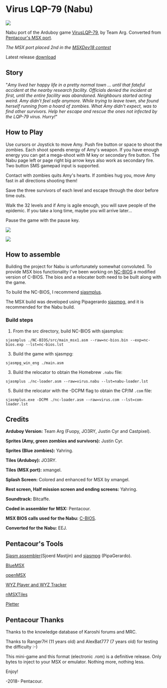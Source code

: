 # Virus LQP-79 (Nabu)

![](docs/graphics/tiles/intro_menu/intro.png?raw=true)

Nabu port of the Arduboy game [VirusLQP-79](https://github.com/TEAMarg/ID-40-VIRUS-LQP-79), by Team Arg. Converted from [Pentacour's MSX port](https://github.com/Pentacour/viruslqp79_msx). 

*The MSX port placed 2nd in the [MSXDev18 contest](https://www.msxdev.org/2018/05/10/msxdev18-3rd-entry-virus-lqp-79/)*

Latest release [download](https://github.com/eej/viruslqp79_nabu/releases/tag/v1.0.0)


## Story
"*Amy lived her happy life in a pretty normal town … until that fateful accident at the nearby research facility. Officials denied the incident at first, until the entire facility was abandoned. Neighbours started acting weird. Amy didn’t feel safe anymore. While trying to leave town, she found herself running from a hoard of zombies. What Amy didn't expect, was to find other survivors. Help her escape and rescue the ones not infected by the LQP-79 virus. Hurry!*"

## How to Play
Use cursors or Joystick to move Amy. Push fire button or space to shoot the zombies. Each shoot spends energy of Amy's weapon. If you have enough energy you can get a mega-shoot with M key or secondary fire button.  The Nabu page left or page right big arrow keys also work as secondary fire.  Two button SMS gamepad input is supported.

Contact with zombies quits Amy's hearts. If zombies hug you, move Amy fast in all directions shooting them!

Save the three survivors of each level and escape through the door before time outs.

Walk the 32 levels and if Amy is agile enough, you will save people of the epidemic. If you take a long time, maybe you will arrive later...

Pause the game with the pause key.

![](docs/graphics/tiles/intro_menu/sc1.png?raw=true)

![](docs/graphics/tiles/intro_menu/sc2.png?raw=true)

## How to assemble

Building the project for Nabu is unfortunately somewhat convoluted.  To provide MSX bios functionality I've been working on [NC-BIOS](src/NC-BIOS/) a modified version of C-BIOS. The bios and a relocater both need to be built along with the game.

To build the NC-BIOS, I recommend [sjasmplus](https://github.com/z00m128/sjasmplus).

The MSX build was developed using Pipagerardo [sjasmpg](https://github.com/pipagerardo/sjasmpg), and it is recommended for the Nabu build.

### Build steps

1. From the src directory, build NC-BIOS with sjasmplus:

  `sjasmplus ./NC-BIOS/src/main_msx1.asm --raw=nc-bios.bin --exp=nc-bios.exp --lst=nc-bios.lst`

3. Build the game with sjasmpg:

  `sjasmpg_win_eng ./main.asm`

3. Build the relocator to obtain the Homebrew `.nabu` file:

  `sjasmplus ./nc-loader.asm --raw=virus.nabu --lst=nabu-loader.lst`

5. Build the relocator with the -DCPM flag to obtain the CP/M `.com` file:

  `sjasmplus.exe -DCPM ./nc-loader.asm --raw=virus.com --lst=com-loader.lst`

## Credits
**Arduboy Version:** Team Arg (Fuopy, JO3RY, Justin Cyr and Castpixel).

**Sprites (Amy, green zombies and survivors):** Justin Cyr.

**Sprites (Blue zombies):** Yahring.

**Tiles (Arduboy):** JO3RY.

**Tiles (MSX port):** xmangel.

**Splash Screen:** Colored and enhanced for MSX by xmangel.

**Rest screen, Half mission screen and ending screens:** Yahring.

**Soundtrack:** Bitcaffe.

**Coded in assembler for MSX:** Pentacour.

**MSX BIOS calls used for the Nabu:** [C-BIOS](https://cbios.sourceforge.net/).

**Converted for the Nabu:** EEJ.

## Pentacour's Tools
[Sjasm assembler](http://www.xl2s.tk/)(Sjoerd Mastjin) and [sjasmpg](https://github.com/pipagerardo/sjasmpg) (PipaGerardo).

[BlueMSX](http://bluemsx.msxblue.com/download.html)

[openMSX](https://openmsx.org/)

[WYZ Player and WYZ Tracker](https://sites.google.com/site/wyzplayer/)

[nMSXTiles](https://github.com/pipagerardo/nMSXtiles)

[Pletter](http://www.xl2s.tk/)

## Pentacour Thanks

Thanks to the knowledge database of Karoshi forums and MRC.

Thanks to Ranger7H (11 years old) and AlexBat777 (7 years old) for testing the difficulty :-)

This mini-game and this format (electronic .rom) is a definitive release. Only bytes to inject to your MSX or emulator. Nothing more, nothing less. 

Enjoy!

-2018- Pentacour.

